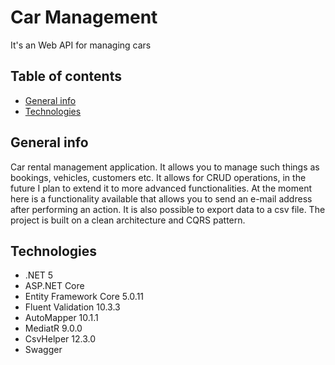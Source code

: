 # Car Management
It's an Web API for managing cars

## Table of contents
* [General info](#general-info)
* [Technologies](#technologies)

## General info
Car rental management application. It allows you to manage such things as bookings, vehicles, customers etc. It allows for CRUD operations, in the future I plan to extend it to more advanced functionalities. At the moment here is a functionality available that allows you to send an e-mail address after performing an action. It is also possible to export data to a csv file. 
The project is built on a clean architecture and CQRS pattern.

## Technologies
* .NET 5
* ASP.NET Core
* Entity Framework Core 5.0.11
* Fluent Validation 10.3.3
* AutoMapper 10.1.1
* MediatR 9.0.0
* CsvHelper 12.3.0
* Swagger

